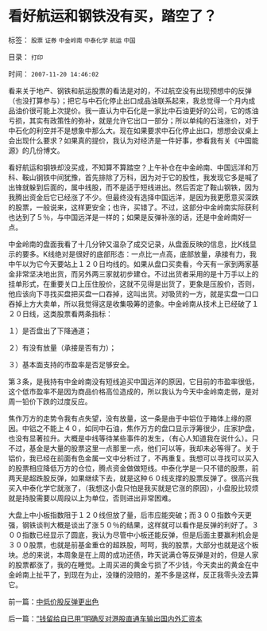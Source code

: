 # 看好航运和钢铁没有买，踏空了？

标签： `股票` `证券` `中金岭南` `中泰化学` `航运` `中国` 

目录： `打印`

时间： `2007-11-20 14:46:02`

看来关于地产、钢铁和航运股票的看法是对的，不过航空没有出现预想中的反弹（也没打算参与）；把它与中石化停止出口成品油联系起来，我总觉得一个月内成品油价很可能上次提价。我一直认为中石化是一家比中石油更好的公司，它的炼油亏损，其实有政策性的弥补，就是允许它出口一部分；所以单纯的石油涨价，对于中石化的利空并不是想象中那么大。现在如果要求中石化停止出口，想想会议桌上会出现什么要求？如果真的提价，我认为对经济是一件好事，参看我有关《中国能源》的几份博文。

看好航运和钢铁却没买成，不知算不算踏空？上午补仓在中金岭南、中国远洋和万科、鞍山钢铁中间犹豫，首先排除了万科，因为对于它的股性，我发现它多是喊了出锋就躲到后面的，属中线股，而不是适于短线进出。然后否定了鞍山钢铁，因为我腾出资金后它已经涨了不少。但最终没有选择中国远洋，是因为我更愿意买深跌的股票，一般说来，这样更安全；也许，买错了。不过，这部分中金岭南实际获利也达到了５％，与中国远洋是一样的；如果是反弹补涨的话，还是中金岭南好一点。

中金岭南的盘面我看了十几分钟又温杂了成交记录，从盘面反映的信息，比K线显示的要多。K线绝对是很好的底部形态：一点比一点高，底部放量，承接有力，我中午以为它今天要站上１２０日均线的。如果从盘口买卖看，今天有一家到两家基金非常坚决地出货，而另外两三家就初步建仓。不过出货者采用的是十万手以上的挂单形式，在重要关口上压住股价，这就不见得是出货了，更象是压股价，否则，他应该向下寻找买盘把买盘一口吞掉，这叫出货。对吸货的一方，就是实盘一口口吞掉上方大卖单，所以我觉得这是收集吸筹的迹象。中金岭南从技术上已经破了１２０日线，这类股票看两条指标：

１）是否盘出了下降通道；

２）有没有放量（承接是否有力）；

３）基本面支持的市盈率是否足够安全。

第３条，是我持有中金岭南没有短线追买中国远洋的原因，它目前的市盈率很低，这个低市盈率不是因为商品价格高位造成的，所以我认为今天中金岭南走弱，是对周一铅价下跌的过度反应。

焦作万方的走势令我有点失望，没有放量，这一条是由于中铝位于箱体上缘的原因。中铝之不能上４０，如同中石油，焦作万方的盘口显示浮筹很少，庄家护盘，也没有显著拉升。大概是中线等待某些事件的发生，（有心人知道我在说什么）。只不过，基金是大量的股票这里一点那里一点，他们可以等，我却未必等得了。关于铝价，我已经在前面有色金属一文中分析过了，不再重复。我想可以寻找可以买入的股票相应降低万方的仓位，腾点资金做做短线。中泰化学是一只不错的股票，前两天是超跌股反弹，如果继续下去，就是这种６０线支撑的股票反弹了。很高兴我买入中泰化学它就涨了，（我想这小盘只怕是我买就是它涨的原因），小盘股比较烦就是持股需要以周段以上为单位，否则进出非常困难。

大盘上中小板指数阻于１２０线但放了量，后市应能突破；而３００指数今天更强，钢铁谈判大概是谈出了涨５０％的结果，这样就可以看作是反弹的利好了。３００指数已经显示了圆底，我认为尽管中小板还能反弹，但是后面主要赢利机会是３００股票，也就是前基金重仓的超跌股，呵呵，我的股票，大部分也就是这个板块。总的来说，本周象是在上周的成功还债，昨天说满仓等反弹是对的，但是人家的股票都涨了，我的在睡觉。上周买进的黄金亏损了不少钱，今天卖出的黄金在中金岭南上扯平了，到现在为止，没赚的没赔的，差不多是这样，反正我零头没去算它。



前一篇：[中低价股反弹更出色](../../../2007/11/20/中低价股反弹更出色.md)

后一篇：[“钱留给自已用”明确反对港股直通车输出国内外汇资本](../../../2007/11/21/“钱留给自已用”明确反对港股直通车输出国内外汇资本.md)